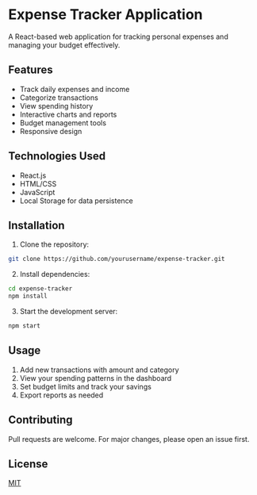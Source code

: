 # Expense Tracker Application

A React-based web application for tracking personal expenses and managing your budget effectively.

## Features

- Track daily expenses and income
- Categorize transactions
- View spending history
- Interactive charts and reports
- Budget management tools
- Responsive design

## Technologies Used

- React.js
- HTML/CSS
- JavaScript
- Local Storage for data persistence

## Installation

1. Clone the repository:
```bash
git clone https://github.com/yourusername/expense-tracker.git
```

2. Install dependencies:
```bash
cd expense-tracker
npm install
```

3. Start the development server:
```bash
npm start
```

## Usage

1. Add new transactions with amount and category
2. View your spending patterns in the dashboard
3. Set budget limits and track your savings
4. Export reports as needed

## Contributing

Pull requests are welcome. For major changes, please open an issue first.

## License

[MIT](https://choosealicense.com/licenses/mit/)